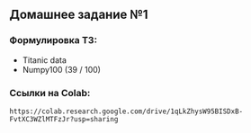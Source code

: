 ## Домашнее задание №1

### Формулировка ТЗ:

*   Titanic data
*   Numpy100 (39 / 100)

### Ссылки на Colab:

    https://colab.research.google.com/drive/1qLkZhysW95BISDxB-FvtXC3WZlMTFzJr?usp=sharing

